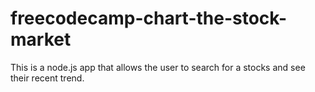 # freecodecamp-chart-the-stock-market
This is a node.js app that allows the user to search for a stocks and see their recent trend.
